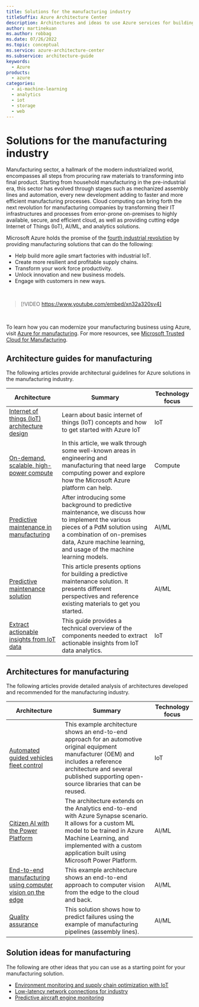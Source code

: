 ```yaml
---
title: Solutions for the manufacturing industry
titleSuffix: Azure Architecture Center
description: Architectures and ideas to use Azure services for building efficient, scalable, and reliable manufacturing solutions.
author: martinekuan
ms.author: robbag
ms.date: 07/26/2022
ms.topic: conceptual
ms.service: azure-architecture-center
ms.subservice: architecture-guide
keywords:
  - Azure
products:
  - azure
categories:
  - ai-machine-learning
  - analytics
  - iot
  - storage
  - web
---
```


# Solutions for the manufacturing industry

Manufacturing sector, a hallmark of the modern industrialized world, encompasses all steps from procuring raw materials to transforming into final product. Starting from household manufacturing in the pre-industrial era, this sector has evolved through stages such as mechanized assembly lines and automation, every new development adding to faster and more efficient manufacturing processes. Cloud computing can bring forth the next revolution for manufacturing companies by transforming their IT infrastructures and processes from error-prone on-premises to highly available, secure, and efficient cloud, as well as providing cutting edge Internet of Things (IoT), AI/ML, and analytics solutions.

Microsoft Azure holds the promise of the [fourth industrial revolution](https://www.weforum.org/agenda/2016/01/the-fourth-industrial-revolution-what-it-means-and-how-to-respond/) by providing manufacturing solutions that can do the following:

- Help build more agile smart factories with industrial IoT.
- Create more resilient and profitable supply chains.
- Transform your work force productivity.
- Unlock innovation and new business models.
- Engage with customers in new ways.

<br>

<!-- markdownlint-disable MD034 -->

> [!VIDEO https://www.youtube.com/embed/xn32a320sv4]

<!-- markdownlint-enable MD034 -->

<br>

To learn how you can modernize your manufacturing business using Azure, visit [Azure for manufacturing](https://azure.microsoft.com/industries/discrete-manufacturing/). For more resources, see [Microsoft Trusted Cloud for Manufacturing](https://www.microsoft.com/trust-center/manufacturing).

## Architecture guides for manufacturing

The following articles provide architectural guidelines for Azure solutions in the manufacturing industry.

| Architecture | Summary | Technology focus |
| ------- | ------- | ------- |
| [Internet of things (IoT) architecture design](/azure/architecture/reference-architectures/iot/iot-architecture-overview) | Learn about basic internet of things (IoT) concepts and how to get started with Azure IoT | IoT |
| [On-demand, scalable, high-power compute](/previous-versions/azure/industry-marketing/manufacturing/compute-in-manufacturing-overview?toc=/azure/architecture/toc.json&bc=/azure/architecture/_bread/toc.json) | In this article, we walk through some well-known areas in engineering and manufacturing that need large computing power and explore how the Microsoft Azure platform can help. | Compute |
| [Predictive maintenance in manufacturing](/previous-versions/azure/industry-marketing/manufacturing/predictive-maintenance-overview?toc=/azure/architecture/toc.json&bc=/azure/architecture/_bread/toc.json) | After introducing some background to predictive maintenance, we discuss how to implement the various pieces of a PdM solution using a combination of on-premises data, Azure machine learning, and usage of the machine learning models. | AI/ML |
| [Predictive maintenance solution](/previous-versions/azure/industry-marketing/manufacturing/predictive-maintenance-solution?toc=/azure/architecture/toc.json&bc=/azure/architecture/_bread/toc.json) | This article presents options for building a predictive maintenance solution. It presents different perspectives and reference existing materials to get you started. | AI/ML |
| [Extract actionable insights from IoT data](/previous-versions/azure/industry-marketing/manufacturing/extracting-insights-from-iot-data?toc=/azure/architecture/toc.json&bc=/azure/architecture/_bread/toc.json) | This guide provides a technical overview of the components needed to extract actionable insights from IoT data analytics. | IoT |

## Architectures for manufacturing

The following articles provide detailed analysis of architectures developed and recommended for the manufacturing industry.

| Architecture | Summary | Technology focus |
| ------- | ------- | ------- |
| [Automated guided vehicles fleet control](/azure/architecture/example-scenario/iot/automated-guided-vehicles-fleet-control) | This example architecture shows an end-to-end approach for an automotive original equipment manufacturer (OEM) and includes a reference architecture and several published supporting open-source libraries that can be reused.  | IoT |
| [Citizen AI with the Power Platform](/azure/architecture/example-scenario/ai/citizen-ai-power-platform) | The architecture extends on the Analytics end-to-end with Azure Synapse scenario. It allows for a custom ML model to be trained in Azure Machine Learning, and implemented with a custom application built using Microsoft Power Platform. | AI/ML |
| [End-to-end manufacturing using computer vision on the edge](/azure/architecture/reference-architectures/ai/end-to-end-smart-factory) | This example architecture shows an end-to-end approach to computer vision from the edge to the cloud and back. | AI/ML |
| [Quality assurance](/azure/architecture/solution-ideas/articles/quality-assurance) | This solution shows how to predict failures using the example of manufacturing pipelines (assembly lines).  | AI/ML |

## Solution ideas for manufacturing

The following are other ideas that you can use as a starting point for your manufacturing solution.

- [Environment monitoring and supply chain optimization with IoT](/azure/architecture/solution-ideas/articles/environment-monitoring-and-supply-chain-optimization)
- [Low-latency network connections for industry](/azure/architecture/solution-ideas/articles/low-latency-network)
- [Predictive aircraft engine monitoring](../solution-ideas/articles/aircraft-engine-monitoring-for-predictive-maintenance-in-aerospace.yml)

